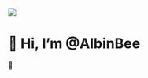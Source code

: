 <img src="https://raw.githubusercontent.com/BrunnerLivio/brunnerlivio/master/images/welcome.png"/>
<h1>👋 Hi, I’m @AlbinBee </h1>
👀

